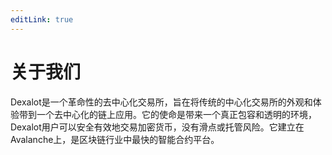 ```yaml
---
editLink: true
---
```

# 关于我们

Dexalot是一个革命性的去中心化交易所，旨在将传统的中心化交易所的外观和体验带到一个去中心化的链上应用。它的使命是带来一个真正包容和透明的环境，Dexalot用户可以安全有效地交易加密货币，没有滑点或托管风险。它建立在Avalanche上，是区块链行业中最快的智能合约平台。
